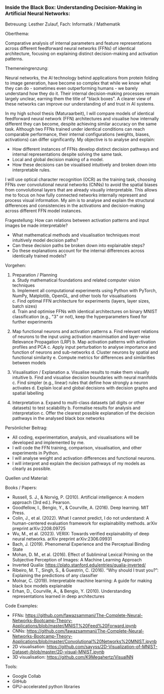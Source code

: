 ### Inside the Black Box: Understanding Decision‑Making in Artificial Neural Networks:

Betreuung: Lesther Zulauf, Fach: Informatik / Mathematik


Oberthema:

Comparative analysis of internal parameters and feature representations across different feedforward neural networks (FFNs) of identical architecture, focusing on explaining distinct decision-making and activation patterns.

Themeneingrenzung:

Neural networks, the AI technology behind applications from protein folding to image generation, have become so complex that while we know what they can do - sometimes even outperforming humans - we barely understand how they do it. Their internal decision-making processes remain largely unclear, earning them the title of "black boxes". A clearer view of these networks can improve our understanding of and trust in AI systems.

In my high school thesis (Maturaarbeit), I will compare models of identical feedforward neural network (FFN) architectures and visualise how internally different they can become, despite achieving similar accuracy on the same task.
Although two FFNs trained under identical conditions can reach comparable performance, their internal configurations (weights, biases, activations) can differ significantly. My objective is to analyse and explain:

- How different instances of FFNs develop distinct decision pathways and internal representations despite solving the same task.
- Local and global decision making of a model.
- How these decisions can be visualised intuitively and broken down into interpretable rules.

I will use optical character recognition (OCR) as the training task, choosing FFNs over convolutional neural networks (CNNs) to avoid the spatial biases from convolutional layers that are already visually interpretable. This allows me to focus on how fully connected networks internally represent and process visual information. My aim is to analyse and explain the structural differences and consistencies in the activations and decision-making across different FFN model instances.


Fragestellung:
How can relations between activation patterns and input images be made interpretable?
- What mathematical methods and visualisation techniques most intuitively model decision paths?
- Can these decision paths be broken down into explainable steps?
- Do these explanations account for the internal differences across identically trained models?


Vorgehen:
1. Preparation / Planning  
   a. Study mathematical foundations and related computer vision techniques    
   b. Implement all computational experiments using Python with PyTorch, NumPy, Matplotlib, OpenGL, and other tools for visualisations    
   c. Find optimal FFN architecture for experiments (layers, layer sizes, batch sizes)    
   d. Train and optimise FFNs with identical architectures on binary MNIST classification (e.g., "3" or not), keep the hyperparameters fixed for further experiments    

2. Map functional neurons and activation patterns
   a. Find relevant relations of neurons to the input using activation maximisation and layer-wise Relevance Propagation (LRP)
   b. Map activation patterns with activation profiles and PCA
   c. Apply input perturbation to analyse importance and function of neurons and sub-networks
   d. Cluster neurons by spatial and functional similarity
   e. Compute metrics for differences and similarities between models

4. Visualisation / Explanation
   a. Visualise results to make them visually intuitive
   b. Find and visualise decision boundaries with neural manifolds
   c. Find simpler (e.g., linear) rules that define how strongly a neuron activates
   d. Explain local and global decisions with decision graphs and spatial labelling

5. Interpretation
   a. Expand to multi-class datasets (all digits or other datasets) to test scalability
   b. Formalise results for analysis and interpretation
   c. Offer the clearest possible explanation of the decision pathways in the analysed black box networks


Persönlicher Beitrag:
- All coding, experimentation, analysis, and visualisations will be developed and implemented by me.
- I will code the FFN training, comparison, visualisation, and other experiments in Python.
- I will analyse weight and activation differences and functional neurons.
- I will interpret and explain the decision pathways of my models as clearly as possible.


Quellen und Material:

Books / Papers:
- Russell, S. J., & Norvig, P. (2010). Artificial intelligence: A modern approach (3rd ed.). Pearson.
- Goodfellow, I., Bengio, Y., & Courville, A. (2016). Deep learning. MIT Press.
- Colin, J., et al. (2022). What I cannot predict, I do not understand: A human-centered evaluation framework for explainability methods. arXiv preprint arXiv:2208.09725
- Wu, M., et al. (2023). VERIX: Towards verified explainability of deep neural networks. arXiv preprint arXiv:2306.09931
- Bach, J. (2019). Phenomenal Experience and the Perceptual Binding State
- Mohan, D. M., et al. (2016). Effect of Subliminal Lexical Priming on the Subjective Perception of Images: A Machine Learning Approach
- Inverted Qualia: https://plato.stanford.edu/entries/qualia-inverted/
- Ribeiro, M. T., Singh, S., & Guestrin, C. (2016). “Why should I trust you?”: Explaining the predictions of any classifier
- Molnar, C. (2019). Interpretable machine learning: A guide for making black box models explainable
- Erhan, D., Courville, A., & Bengio, Y. (2010). Understanding representations learned in deep architectures

Code Examples:
- FFNs: https://github.com/fawazsammani/The-Complete-Neural-Networks-Bootcamp-Theory-Applications/blob/master/MNIST%20Feed%20Forward.ipynb
- CNNs: https://github.com/fawazsammani/The-Complete-Neural-Networks-Bootcamp-Theory-Applications/blob/master/Convolutional%20Networks%20MNIST.ipynb
- 2D visualisation: https://github.com/sayyss/2D-Visualization-of-MNIST-Dataset-/blob/master/2D-visual-MNIST.ipynb
- 3D visualisation: https://github.com/K9Megahertz/VisualNN

Tools:
- Google Collab
- GitHub
- GPU-accelerated python libraries
